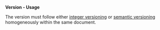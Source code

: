 **Version - Usage**

The version must follow either
[integer versioning](https://docs.oasis-open.org/csaf/csaf/v2.0/csaf-v2.0.html#31112-version-type---semantic-versioning) or
[semantic versioning](https://docs.oasis-open.org/csaf/csaf/v2.0/csaf-v2.0.html#31111-version-type---integer-versioning)
homogeneously within the same document.
